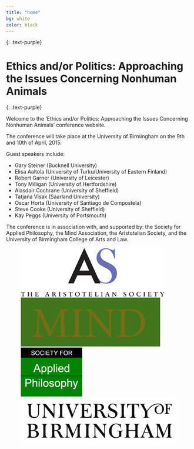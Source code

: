 ```yaml
---
title: "home"
bg: white
color: black
---
```

{: .text-purple}

# Ethics and/or Politics: Approaching the Issues Concerning Nonhuman Animals

{: .text-purple}

Welcome to the ‘Ethics and/or Politics: Approaching the Issues Concerning Nonhuman Animals’ conference website.

The conference will take place at the University of Birmingham on the 9th and 10th of April, 2015.

Guest speakers include:

* Gary Steiner (Bucknell University)
* Elisa Aaltola (University of Turku/University of Eastern Finland)
* Robert Garner (University of Leicester)
* Tony Milligan (University of Hertfordshire)
* Alasdair Cochrane (University of Sheffield)
* Tatjana Visak (Saarland University)
* Oscar Horta (University of Santiago de Compostela)
* Steve Cooke (University of Sheffield)
* Kay Peggs (University of Portsmouth)

The conference is in association with, and supported by: the Society for Applied Philosophy, the Mind Association, the Aristotelian Society, and the University of Birmingham College of Arts and Law.

<figure class="third">
	<img src="/img/AS-logo.jpg">
	<img src="/img/Mind_LOGO.png">
	<img src="/img/SAP.jpg">
	<img src="/img/W_Marque_Black-1.png">
</figure>